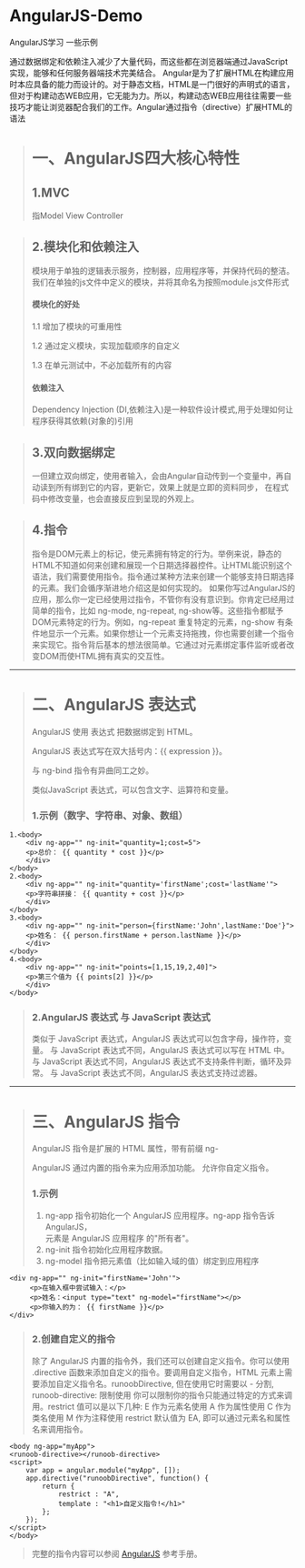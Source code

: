 # AngularJS-Demo
AngularJS学习 一些示例

通过数据绑定和依赖注入减少了大量代码，而这些都在浏览器端通过JavaScript实现，能够和任何服务器端技术完美结合。
Angular是为了扩展HTML在构建应用时本应具备的能力而设计的。对于静态文档，HTML是一门很好的声明式的语言，但对于构建动态WEB应用，它无能为力。所以，构建动态WEB应用往往需要一些技巧才能让浏览器配合我们的工作。Angular通过指令（directive）扩展HTML的语法

> # 一、AngularJS四大核心特性
> ## 1.MVC
> 指Model View Controller

> ## 2.模块化和依赖注入
> 模块用于单独的逻辑表示服务，控制器，应用程序等，并保持代码的整洁。我们在单独的js文件中定义的模块，并将其命名为按照module.js文件形式
> #### 模块化的好处
> 1.1 增加了模块的可重用性
>
> 1.2 通过定义模块，实现加载顺序的自定义
>
> 1.3 在单元测试中，不必加载所有的内容
> #### 依赖注入
> Dependency Injection (DI,依赖注入)是一种软件设计模式,用于处理如何让程序获得其依赖(对象的)引用
 
> ## 3.双向数据绑定
> 一但建立双向绑定，使用者输入，会由Angular自动传到一个变量中，再自动读到所有绑到它的内容，更新它，效果上就是立即的资料同步， 在程式码中修改变量，也会直接反应到呈现的外观上。

> ## 4.指令
> 指令是DOM元素上的标记，使元素拥有特定的行为。举例来说，静态的HTML不知道如何来创建和展现一个日期选择器控件。让HTML能识别这个语法，我们需要使用指令。指令通过某种方法来创建一个能够支持日期选择的元素。我们会循序渐进地介绍这是如何实现的。 如果你写过AngularJS的应用，那么你一定已经使用过指令，不管你有没有意识到。你肯定已经用过简单的指令，比如 ng-mode, ng-repeat, ng-show等。这些指令都赋予DOM元素特定的行为。例如，ng-repeat 重复特定的元素，ng-show 有条件地显示一个元素。如果你想让一个元素支持拖拽，你也需要创建一个指令来实现它。指令背后基本的想法很简单。它通过对元素绑定事件监听或者改变DOM而使HTML拥有真实的交互性。

---

> # 二、AngularJS 表达式
> AngularJS 使用 表达式 把数据绑定到 HTML。
>
> AngularJS 表达式写在双大括号内：{{ expression }}。
>
> 与 ng-bind 指令有异曲同工之妙。
>
> 类似JavaScript 表达式，可以包含文字、运算符和变量。
> ### 1.示例（数字、字符串、对象、数组）
>
    1.<body>
		<div ng-app="" ng-init="quantity=1;cost=5">
		<p>总价： {{ quantity * cost }}</p>
		</div>
	</body>
	2.<body>
		<div ng-app="" ng-init="quantity='firstName';cost='lastName'">
		<p>字符串拼接： {{ quantity + cost }}</p>
		</div>
	</body>
	3.<body>
		<div ng-app="" ng-init="person={firstName:'John',lastName:'Doe'}">
		<p>姓名： {{ person.firstName + person.lastName }}</p>
		</div>
	</body>
	4.<body>
		<div ng-app="" ng-init="points=[1,15,19,2,40]">
		<p>第三个值为 {{ points[2] }}</p>
		</div>
	</body>
>
> ### 2.AngularJS 表达式 与 JavaScript 表达式
> 类似于 JavaScript 表达式，AngularJS 表达式可以包含字母，操作符，变量。
> 与 JavaScript 表达式不同，AngularJS 表达式可以写在 HTML 中。
> 与 JavaScript 表达式不同，AngularJS 表达式不支持条件判断，循环及异常。
> 与 JavaScript 表达式不同，AngularJS 表达式支持过滤器。

---

> # 三、AngularJS 指令
> AngularJS 指令是扩展的 HTML 属性，带有前缀 ng-
>
> AngularJS 通过内置的指令来为应用添加功能。 允许你自定义指令。
>
> ### 1.示例
> 1. ng-app 指令初始化一个 AngularJS 应用程序。ng-app 指令告诉 AngularJS，<div> 元素是 AngularJS 应用程序 的"所有者"。
> 2. ng-init 指令初始化应用程序数据。
> 3. ng-model 指令把元素值（比如输入域的值）绑定到应用程序
>
	<div ng-app="" ng-init="firstName='John'">
		 <p>在输入框中尝试输入：</p>
		 <p>姓名：<input type="text" ng-model="firstName"></p>
		 <p>你输入的为： {{ firstName }}</p>
	</div>
>
> ### 2.创建自定义的指令
> 除了 AngularJS 内置的指令外，我们还可以创建自定义指令。你可以使用 .directive 函数来添加自定义的指令。要调用自定义指令，HTML 元素上需要添加自定义指令名。runoobDirective, 但在使用它时需要以 - 分割, runoob-directive:
> 限制使用 你可以限制你的指令只能通过特定的方式来调用。restrict 值可以是以下几种:
> E 作为元素名使用
> A 作为属性使用
> C 作为类名使用
> M 作为注释使用
> restrict 默认值为 EA, 即可以通过元素名和属性名来调用指令。
> 
	<body ng-app="myApp">
	<runoob-directive></runoob-directive>
	<script>
		var app = angular.module("myApp", []);
		app.directive("runoobDirective", function() {
			return {
				restrict : "A",
				template : "<h1>自定义指令!</h1>"
			};
		});
	</script>
	</body>
> 完整的指令内容可以参阅 [AngularJS][angularJs0] 参考手册。

[angularJs0]: http://www.runoob.com/angularjs/angularjs-reference.html "http://www.runoob.com/angularjs/angularjs-reference.html"
